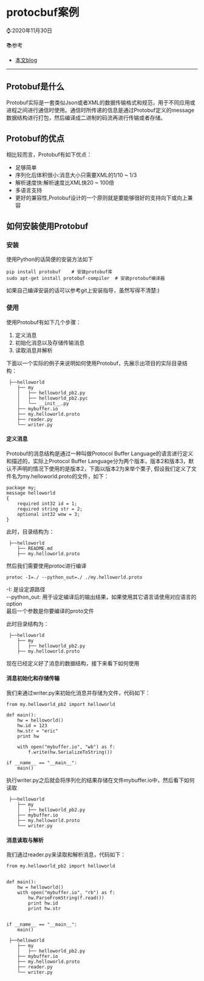 # protocbuf案例

⌚️:2020年11月30日

📚参考

- [本文blog](https://www.jianshu.com/p/b723053a86a6)

---

## Protobuf是什么

Protobuf实际是一套类似Json或者XML的数据传输格式和规范，用于不同应用或进程之间进行通信时使用。通信时所传递的信息是通过Protobuf定义的message数据结构进行打包，然后编译成二进制的码流再进行传输或者存储。

## Protobuf的优点

相比较而言，Protobuf有如下优点：

* 足够简单
* 序列化后体积很小:消息大小只需要XML的1/10 ~ 1/3
* 解析速度快:解析速度比XML快20 ~ 100倍
* 多语言支持
* 更好的兼容性,Protobuf设计的一个原则就是要能够很好的支持向下或向上兼容

## 如何安装使用Protobuf

### 安装

使用Python的话简便的安装方法如下

```shell
pip install protobuf    # 安装protobuf库
sudo apt-get install protobuf-compiler  # 安装protobuf编译器
```

如果自己编译安装的话可以参考git上安装指导，虽然写得不清楚:)   

### 使用

使用Protobuf有如下几个步骤：

1. 定义消息   
2. 初始化消息以及存储传输消息   
3. 读取消息并解析   

下面以一个实际的例子来说明如何使用Protobuf，先展示出项目的实际目录结构：

```shell
 ├──helloworld
    ├── my
    │   ├── helloworld_pb2.py
    │   ├── helloworld_pb2.pyc
    │   └── __init__.py
    ├── mybuffer.io
    ├── my.helloworld.proto
    ├── reader.py
    └── writer.py
```

#### 定义消息

Protobuf的消息结构是通过一种叫做Protocol Buffer Language的语言进行定义和描述的，实际上Protocol Buffer Language分为两个版本，版本2和版本3，默认不声明的情况下使用的是版本2，下面以版本2为来举个栗子, 假设我们定义了文件名为my.helloworld.proto的文件，如下：

```shell
package my;
message helloworld
{
    required int32 id = 1;
    required string str = 2;
    optional int32 wow = 3;
}

```

此时，目录结构为：

```shell
 ├──helloworld
    ├── README.md
    ├── my.helloworld.proto

```

然后我们需要使用protoc进行编译   

```
protoc -I=./ --python_out=./ ./my.helloworld.proto
```

-I: 是设定源路径   
--python_out: 用于设定编译后的输出结果，如果使用其它语言请使用对应语言的option    
最后一个参数是你要编译的proto文件    

此时目录结构为：   

```shell
 ├──helloworld
    ├── my
    │   ├── helloworld_pb2.py
    ├── my.helloworld.proto
```

现在已经定义好了消息的数据结构，接下来看下如何使用  

#### 消息初始化和存储传输

我们来通过writer.py来初始化消息并存储为文件，代码如下：

```
from my.helloworld_pb2 import helloworld

def main():
    hw = helloworld()
    hw.id = 123
    hw.str = "eric"
    print hw

    with open("mybuffer.io", "wb") as f:
        f.write(hw.SerializeToString())

if __name__ == "__main__":
    main()
```

执行writer.py之后就会将序列化的结果存储在文件mybuffer.io中，然后看下如何读取    

```shell
 ├──helloworld
    ├── my
    │   ├── helloworld_pb2.py
    ├── mybuffer.io
    ├── my.helloworld.proto
    └── writer.py
```

#### 消息读取与解析

我们通过reader.py来读取和解析消息，代码如下：

```
from my.helloworld_pb2 import helloworld


def main():
    hw = helloworld()
    with open("mybuffer.io", "rb") as f:
        hw.ParseFromString(f.read())
        print hw.id
        print hw.str


if __name__ == "__main__":
    main()
```

```shell
 ├──helloworld
    ├── my
    │   ├── helloworld_pb2.py
    ├── mybuffer.io
    ├── my.helloworld.proto
    ├── reader.py
    └── writer.py
```



